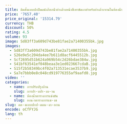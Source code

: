 ```yaml
---
title: ติดตั้งแบบปกปิดผนังก๊อกน้ําอ่างล้างหน้าสีเทาขัดเงาสําหรับอ่างล้างจานในห้องน้ํา
price: '7657.40'
price_original: '15314.79'
currency: THB
discount: 50%
rating: 4.5
volume: 93
image: Sd83ff3a609d743be81fae2a71400355bk.jpg
images:
  - Sd83ff3a609d743be81fae2a71400355bk.jpg
  - S26e9e5c204da4ee7b611d8acf6445512b.jpg
  - Scf2695d51b624a969b54c2d26bdae384w.jpg
  - S41bf63541ef048beaa3e1ed023667cdaB.jpg
  - S15f2b58349bc4f02a713531ecae3537b9.jpg
  - Sa7e7bbb0e8c048cd919776355af9aafd0.jpg
video: ''
categories:
  - name: การปรับปรุงบ้าน
    slug: การปร-บปร-งบ-าน
  - name: ห้องน้ำตารางการแข่งขัน
    slug: องน-ำตารางการแข-งข
slug: ดต-งแบบปกป-ดผน-งก-อกน
encode: oCfFYJG
lang: th
---
```

  
